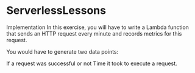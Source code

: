# ServerlessLessons

Implementation
In this exercise, you will have to write a Lambda function that sends an HTTP request every minute and records metrics for this request.

You would have to generate two data points:

If a request was successful or not
Time it took to execute a request.
